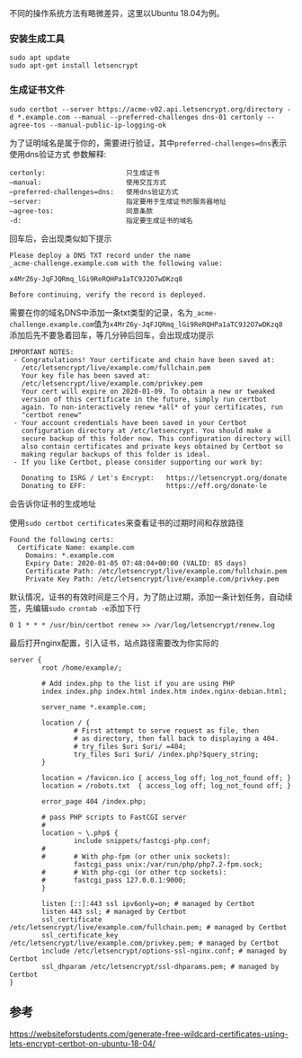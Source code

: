 不同的操作系统方法有略微差异，这里以Ubuntu 18.04为例。

### 安装生成工具
```shell script
sudo apt update
sudo apt-get install letsencrypt
```

### 生成证书文件
```shell script
sudo certbot --server https://acme-v02.api.letsencrypt.org/directory -d *.example.com --manual --preferred-challenges dns-01 certonly --agree-tos --manual-public-ip-logging-ok
```

为了证明域名是属于你的，需要进行验证，其中`preferred-challenges=dns`表示使用dns验证方式
参数解释:
```
certonly:                    只生成证书
–manual:                     使用交互方式
–preferred-challenges=dns:   使用dns验证方式
–server:                     指定要用于生成证书的服务器地址
–agree-tos:                  同意条款
-d:                          指定要生成证书的域名
```

回车后，会出现类似如下提示
```
Please deploy a DNS TXT record under the name
_acme-challenge.example.com with the following value:

x4MrZ6y-JqFJQRmq_lGi9ReRQHPa1aTC9J2O7wDKzq8

Before continuing, verify the record is deployed.
```
需要在你的域名DNS中添加一条txt类型的记录，名为`_acme-challenge.example.com`值为`x4MrZ6y-JqFJQRmq_lGi9ReRQHPa1aTC9J2O7wDKzq8`
添加后先不要急着回车，等几分钟后回车，会出现成功提示
```
IMPORTANT NOTES:
 - Congratulations! Your certificate and chain have been saved at:
   /etc/letsencrypt/live/example.com/fullchain.pem
   Your key file has been saved at:
   /etc/letsencrypt/live/example.com/privkey.pem
   Your cert will expire on 2020-01-09. To obtain a new or tweaked
   version of this certificate in the future, simply run certbot
   again. To non-interactively renew *all* of your certificates, run
   "certbot renew"
 - Your account credentials have been saved in your Certbot
   configuration directory at /etc/letsencrypt. You should make a
   secure backup of this folder now. This configuration directory will
   also contain certificates and private keys obtained by Certbot so
   making regular backups of this folder is ideal.
 - If you like Certbot, please consider supporting our work by:

   Donating to ISRG / Let's Encrypt:   https://letsencrypt.org/donate
   Donating to EFF:                    https://eff.org/donate-le
```

会告诉你证书的生成地址

使用`sudo certbot certificates`来查看证书的过期时间和存放路径
```
Found the following certs:
  Certificate Name: example.com
    Domains: *.example.com
    Expiry Date: 2020-01-05 07:48:04+00:00 (VALID: 85 days)
    Certificate Path: /etc/letsencrypt/live/example.com/fullchain.pem
    Private Key Path: /etc/letsencrypt/live/example.com/privkey.pem
```

默认情况，证书的有效时间是三个月，为了防止过期，添加一条计划任务，自动续签，先编辑`sudo crontab -e`添加下行
```
0 1 * * * /usr/bin/certbot renew >> /var/log/letsencrypt/renew.log
```

最后打开nginx配置，引入证书，站点路径需要改为你实际的
```
server {
        root /home/example/;

        # Add index.php to the list if you are using PHP
        index index.php index.html index.htm index.nginx-debian.html;

        server_name *.example.com;

        location / {
                # First attempt to serve request as file, then
                # as directory, then fall back to displaying a 404.
                # try_files $uri $uri/ =404;
                try_files $uri $uri/ /index.php?$query_string;
        }

        location = /favicon.ico { access_log off; log_not_found off; }
        location = /robots.txt  { access_log off; log_not_found off; }

        error_page 404 /index.php;

        # pass PHP scripts to FastCGI server
        #
        location ~ \.php$ {
                include snippets/fastcgi-php.conf;
        #
        #       # With php-fpm (or other unix sockets):
                fastcgi_pass unix:/var/run/php/php7.2-fpm.sock;
        #       # With php-cgi (or other tcp sockets):
        #       fastcgi_pass 127.0.0.1:9000;
        }

        listen [::]:443 ssl ipv6only=on; # managed by Certbot
        listen 443 ssl; # managed by Certbot
        ssl_certificate /etc/letsencrypt/live/example.com/fullchain.pem; # managed by Certbot
        ssl_certificate_key /etc/letsencrypt/live/example.com/privkey.pem; # managed by Certbot
        include /etc/letsencrypt/options-ssl-nginx.conf; # managed by Certbot
        ssl_dhparam /etc/letsencrypt/ssl-dhparams.pem; # managed by Certbot
}
```


## 参考
https://websiteforstudents.com/generate-free-wildcard-certificates-using-lets-encrypt-certbot-on-ubuntu-18-04/
